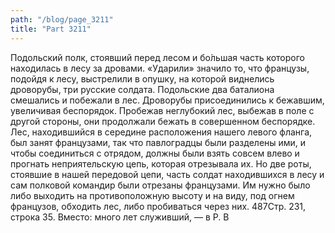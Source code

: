 ```yaml
---
path: "/blog/page_3211"
title: "Part 3211"
---
```


Подольский полк, стоявший перед лесом и бо́льшая часть которого находилась в лесу за дровами. «Ударили» значило то, что французы, подойдя к лесу, выстрелили в опушку, на которой виднелись дроворубы, три русские солдата. Подольские два баталиона смешались и побежали в лес. Дроворубы присоединились к бежавшим, увеличивая беспорядок. Пробежав неглубокий лес, выбежав в поле с другой стороны, они продолжали бежать в совершенном беспорядке. Лес, находившийся в середине расположения нашего левого фланга, был занят французами, так что павлоградцы были разделены ими, и чтобы соединиться с отрядом, должны были взять совсем влево и прогнать неприятельскую цепь, которая отрезывала их. Но две роты, стоявшие в нашей передовой цепи, часть солдат находившихся в лесу и сам полковой командир были отрезаны французами. Им нужно было либо выходить на противоположную высоту и на виду, под огнем французов, обходить лес, либо пробиваться через них.
487Стр. 231, строка 35.
Вместо: много лет служивший, — в Р. В

